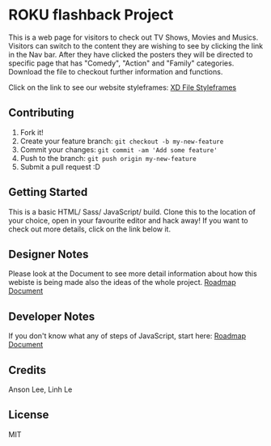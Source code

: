 # ROKU flashback Project
This is a web page for visitors to check out TV Shows, Movies and Musics. Visitors can switch to the content they are wishing to see by clicking the link in the Nav bar. After they have clicked the posters they will be directed to specific page that has "Comedy", "Action" and "Family" categories.  Download the file to checkout further information and functions. 

Click on the link to see our website styleframes: [XD File Styleframes](https://xd.adobe.com/view/c9caf7c6-c31c-4cba-719d-2fe5ec16784b-bffb/)
## Contributing
1. Fork it!
2. Create your feature branch: `git checkout -b my-new-feature`
3. Commit your changes: `git commit -am 'Add some feature'`
4. Push to the branch: `git push origin my-new-feature`
5. Submit a pull request :D
## Getting Started
This is a basic HTML/ Sass/ JavaScript/ build.
Clone this to the location of your choice, open in your favourite editor and hack away!  If you want to check out more details, click on the link below it. 
## Designer Notes
Please look at the Document to see more detail information about how this webiste is being made also the ideas of the whole project. [Roadmap Document](https://docs.google.com/document/d/1n_hT8ydC6A1V5NbZSUbPc_EfoDrhTfZ47a1eX2wgii8/edit?usp=sharing)
## Developer Notes
If you don't know what any of steps of JavaScript, start here: [Roadmap Document](https://docs.google.com/document/d/14P9FuZTZHmYqgmW1jHsBhH7-ZLxbQzaZThaJ0uSiazo/edit)
## Credits
Anson Lee, Linh Le
## License
MIT
